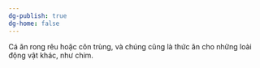 ```yaml
---
dg-publish: true
dg-home: false
---
```

Cá ăn rong rêu hoặc côn trùng, và chúng cũng là thức ăn cho những loài động vật khác, như chim.
